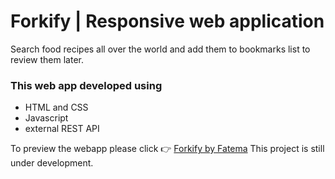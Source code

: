 # Forkify | Responsive web application
Search food recipes all over the world and add them to bookmarks list to review them later.
<h3>This web app developed using </h3>
<ul>
  <li>  HTML and CSS</li>
  <li> Javascript</li>
  <li> external REST API </li>
  </ul>
To preview the webapp please click 👉 <a href="https://fatema-forkify.netlify.app/">Forkify by Fatema</a>
This project is still under development. 
